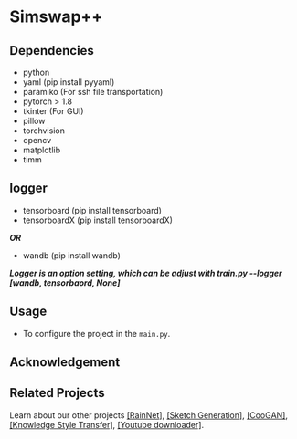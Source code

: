 # Simswap++

## Dependencies
- python
- yaml (pip install pyyaml)
- paramiko (For ssh file transportation)
- pytorch > 1.8
- tkinter (For GUI)
- pillow
- torchvision
- opencv
- matplotlib
- timm

## logger

- tensorboard (pip install tensorboard)
- tensorboardX (pip install tensorboardX)

***OR***

- wandb (pip install wandb)

***Logger is an option setting, which can be adjust with train.py --logger [wandb, tensorbaord, None]***

## Usage
- To configure the project in the ```main.py```.


## Acknowledgement

## Related Projects
Learn about our other projects [[RainNet]](https://neuralchen.github.io/RainNet), [[Sketch Generation]](https://github.com/TZYSJTU/Sketch-Generation-with-Drawing-Process-Guided-by-Vector-Flow-and-Grayscale), [[CooGAN]](https://github.com/neuralchen/CooGAN), [[Knowledge Style Transfer]](https://github.com/AceSix/Knowledge_Transfer), [[Youtube downloader]](https://github.com/AIARTSJTU/YoutubeDataCollector).